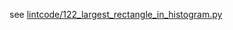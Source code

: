 see [lintcode/122_largest_rectangle_in_histogram.py](../lintcode/122_largest_rectangle_in_histogram.py)
